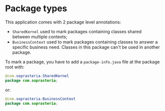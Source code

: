 # Package types

This application comes with 2 package level annotations:

* `SharedKernel` used to mark packages containing classes shared between multiple contexts;
* `BusinessContext` used to mark packages containing classes to answer a specific business need. Classes in this package can't be used in another package.

To mark a package, you have to add a `package-info.java` file at the package root with:

```java
@com.soprasteria.SharedKernel
package com.soprasteria;
```

or:

```java
@com.soprasteria.BusinessContext
package com.soprasteria;
```
